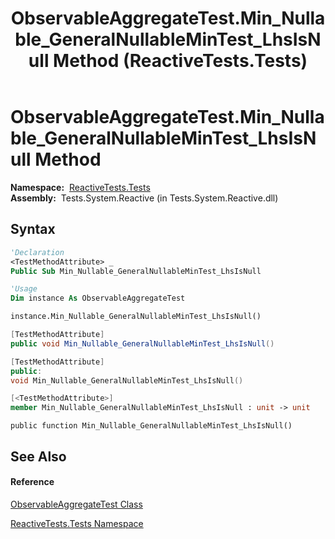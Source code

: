 ﻿---
title: ObservableAggregateTest.Min_Nullable_GeneralNullableMinTest_LhsIsNull Method  (ReactiveTests.Tests)
TOCTitle: Min_Nullable_GeneralNullableMinTest_LhsIsNull Method
ms:assetid: M:ReactiveTests.Tests.ObservableAggregateTest.Min_Nullable_GeneralNullableMinTest_LhsIsNull
ms:mtpsurl: https://msdn.microsoft.com/en-us/library/reactivetests.tests.observableaggregatetest.min_nullable_generalnullablemintest_lhsisnull(v=VS.103)
ms:contentKeyID: 36619275
ms.date: 06/28/2011
mtps_version: v=VS.103
f1_keywords:
- ReactiveTests.Tests.ObservableAggregateTest.Min_Nullable_GeneralNullableMinTest_LhsIsNull
dev_langs:
- CSharp
- JScript
- VB
- FSharp
- c++
---

# ObservableAggregateTest.Min\_Nullable\_GeneralNullableMinTest\_LhsIsNull Method

**Namespace:**  [ReactiveTests.Tests](hh289046\(v=vs.103\).md)  
**Assembly:**  Tests.System.Reactive (in Tests.System.Reactive.dll)

## Syntax

``` vb
'Declaration
<TestMethodAttribute> _
Public Sub Min_Nullable_GeneralNullableMinTest_LhsIsNull
```

``` vb
'Usage
Dim instance As ObservableAggregateTest

instance.Min_Nullable_GeneralNullableMinTest_LhsIsNull()
```

``` csharp
[TestMethodAttribute]
public void Min_Nullable_GeneralNullableMinTest_LhsIsNull()
```

``` c++
[TestMethodAttribute]
public:
void Min_Nullable_GeneralNullableMinTest_LhsIsNull()
```

``` fsharp
[<TestMethodAttribute>]
member Min_Nullable_GeneralNullableMinTest_LhsIsNull : unit -> unit 
```

``` jscript
public function Min_Nullable_GeneralNullableMinTest_LhsIsNull()
```

## See Also

#### Reference

[ObservableAggregateTest Class](hh314823\(v=vs.103\).md)

[ReactiveTests.Tests Namespace](hh289046\(v=vs.103\).md)

